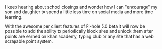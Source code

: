 I keep hearing about school closings and wonder how I can "encourage" my son and daughter to spend a little less time on social media and more time learning.

With the awesome per client features of Pi-hole 5.0 beta it will now be possible to add the ability to periodically block sites and unlock them after points are earned on khan academy, typing club or any site that has a web scrapable point system.


